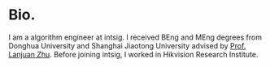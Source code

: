 # Bio.
I am a algorithm engineer at intsig. I received BEng and MEng degrees from Donghua University and Shanghai Jiaotong University advised by [Prof. Lanjuan Zhu](https://automation.sjtu.edu.cn/facultylist). Before joining intsig, I worked in Hikvision Research Institute.
